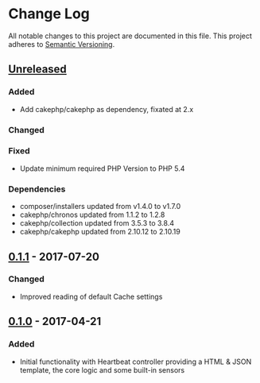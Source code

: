 # Change Log
All notable changes to this project are documented in this file.
This project adheres to [Semantic Versioning](http://semver.org/).

## [Unreleased](https://github.com/orca-services/cakephp-heartbeat/compare/0.1.1...master)
### Added
- Add cakephp/cakephp as dependency, fixated at 2.x

### Changed

### Fixed
- Update minimum required PHP Version to PHP 5.4

### Dependencies
- composer/installers updated from v1.4.0 to v1.7.0
- cakephp/chronos updated from 1.1.2 to 1.2.8
- cakephp/collection updated from 3.5.3 to 3.8.4
- cakephp/cakephp updated from 2.10.12 to 2.10.19

## [0.1.1](https://github.com/orca-services/cakephp-heartbeat/releases/tag/0.1.1) - 2017-07-20
### Changed
-  Improved reading of default Cache settings

## [0.1.0](https://github.com/orca-services/cakephp-heartbeat/releases/tag/0.1.0) - 2017-04-21
### Added
- Initial functionality with Heartbeat controller providing a HTML & JSON template, the core logic and some built-in sensors

